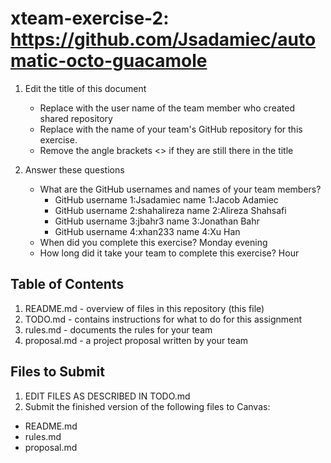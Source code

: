 # xteam-exercise-2: https://github.com/Jsadamiec/automatic-octo-guacamole

1. Edit the title of this document
   * Replace <UserName> with the user name of the team member who created shared repository
   * Replace <GitHubRepositoryName> with the name of your team's GitHub repository for this exercise.
   * Remove the angle brackets <> if they are still there in the title

2. Answer these questions
   * What are the GitHub usernames and names of your team members?
       * GitHub username 1:Jsadamiec       name 1:Jacob Adamiec
       * GitHub username 2:shahalireza     name 2:Alireza Shahsafi
       * GitHub username 3:jbahr3          name 3:Jonathan Bahr
       * GitHub username 4:xhan233         name 4:Xu Han
   * When did you complete this exercise? 
   Monday evening
   * How long did it take your team to complete this exercise? 
   Hour

## Table of Contents

1. README.md - overview of files in this repository (this file)
2. TODO.md - contains instructions for what to do for this assignment
3. rules.md - documents the rules for your team
4. proposal.md - a project proposal written by your team

## Files to Submit

1. EDIT FILES AS DESCRIBED IN TODO.md
2. Submit the finished version of the following files to Canvas:

* README.md
* rules.md
* proposal.md
